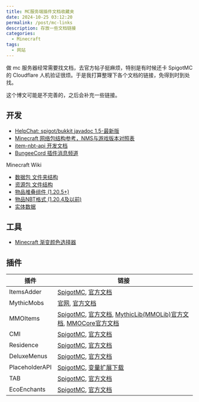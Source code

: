 ```yaml
---
title: MC服务端插件文档收藏夹
date: 2024-10-25 03:12:20
permalink: /post/mc-links
description: 存放一些文档链接
categories:
  - Minecraft
tags:
  - 网站
---
```


做 mc 服务器经常需要找文档，去官方帖子挺麻烦，特别是有时候还卡 SpigotMC 的 Cloudflare 人机验证很烦。于是我打算整理下各个文档的链接，免得到时到处找。

这个博文可能是不完善的，之后会补充一些链接。

## 开发
+ [HelpChat: spigot/bukkit javadoc 1.5-最新版](https://helpch.at/docs/)
+ [Minecraft 网络包结构参考，NMS与游戏版本对照表](https://protocol.mcio.dev/versions/)
+ [item-nbt-api 开发文档](https://github.com/tr7zw/Item-NBT-API/wiki)
+ [BungeeCord 插件消息频道](https://mouse0w0.github.io/BungeeCord-CN-Translation/bukkit-bungee-plugin-messaging-channel.html)

Minecraft Wiki
+ [数据包 文件夹结构](https://zh.minecraft.wiki/w/%E6%95%B0%E6%8D%AE%E5%8C%85#%E6%96%87%E4%BB%B6%E5%A4%B9%E7%BB%93%E6%9E%84)
+ [资源包 文件结构](https://zh.minecraft.wiki/w/%E8%B5%84%E6%BA%90%E5%8C%85#%E6%96%87%E4%BB%B6%E7%BB%93%E6%9E%84)
+ [物品堆叠组件 (1.20.5+)](https://zh.minecraft.wiki/w/%E7%89%A9%E5%93%81%E5%A0%86%E5%8F%A0%E7%BB%84%E4%BB%B6)
+ [物品NBT格式 (1.20.4及以前)](https://zh.minecraft.wiki/w/%E7%89%A9%E5%93%81%E6%A0%BC%E5%BC%8F)
+ [实体数据](https://zh.minecraft.wiki/w/%E5%AE%9E%E4%BD%93)

## 工具
+ [Minecraft 渐变颜色选择器](https://box.mcio.dev/color)

## 插件

| 插件 | 链接 |
| --- | --- |
| ItemsAdder | [SpigotMC](https://www.spigotmc.org/resources/73355), [官方文档](https://itemsadder.devs.beer/) |
| MythicMobs | [官网](https://mythiccraft.io/index.php?resources/mythicmobs.1/), [官方文档](https://git.mythiccraft.io/mythiccraft/MythicMobs/-/wikis/home) |
| MMOItems | [SpigotMC](https://www.spigotmc.org/resources/39267/), [官方文档](https://gitlab.com/phoenix-dvpmt/mmoitems/-/wikis/home), [MythicLib(MMOLib)官方文档](https://gitlab.com/phoenix-dvpmt/mythiclib/-/wikis/home), [MMOCore官方文档](https://gitlab.com/phoenix-dvpmt/mmocore/-/wikis/home) |
| CMI | [SpigotMC](https://www.spigotmc.org/resources/3742/), [官方文档](https://www.zrips.net/cmi/) |
| Residence | [SpigotMC](https://www.spigotmc.org/resources/11480/), [官方文档](https://www.zrips.net/residence/) |
| DeluxeMenus | [SpigotMC](https://www.spigotmc.org/resources/11734/), [官方文档](https://wiki.helpch.at/helpchat-plugins/deluxemenus) |
| PlaceholderAPI | [SpigotMC](https://www.spigotmc.org/resources/6245/), [变量扩展下载](https://api.extendedclip.com/all/) |
| TAB | [SpigotMC](https://www.spigotmc.org/resources/57806/), [官方文档](https://github.com/NEZNAMY/TAB/wiki) |
| EcoEnchants | [SpigotMC](https://www.spigotmc.org/resources/79573/), [官方文档](https://plugins.auxilor.io/ecoenchants) |

